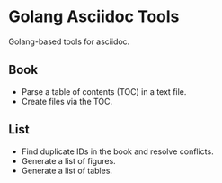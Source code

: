# Golang Asciidoc Tools

Golang-based tools for asciidoc.

## Book

- Parse a table of contents (TOC) in a text file.
- Create files via the TOC.

## List

- Find duplicate IDs in the book and resolve conflicts.
- Generate a list of figures.
- Generate a list of tables.

